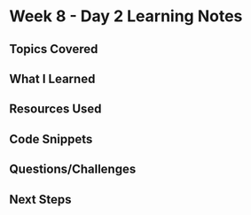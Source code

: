 # Week 8 - Day 2 Learning Notes

## Topics Covered

## What I Learned

## Resources Used

## Code Snippets

## Questions/Challenges

## Next Steps
